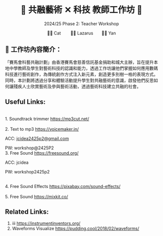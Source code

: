 <h1 align="center">🎵 共融藝術 ✕ 科技 教師工作坊 🎵</h1>
<p align="center"> 2024/25 Phase 2: Teacher Workshop </p>
<p align="center">🧑‍🏫 Cat &emsp;&emsp;👨‍🏫 Lazarus&emsp;&emsp;👩‍🏫 Yan</p>


## 🎨 工作坊內容簡介：
「賽馬會科藝共融計劃」由香港賽馬會慈善信託基金捐助和城大主辦，旨在提升本地中學教師及學生對藝術科技的認識和能力，透過工作坊讓他們掌握如何應用數碼科技進行藝術創作，為傳統創作方式注入新元素，創造更多別樹一格的表現方式。同時，本計劃將透過分享和體驗活動提升學生對共融藝術的意識，啟發他們反思如何讓殘疾人士欣賞藝術及參與藝術活動，透過藝術科技建立共融的社會。


## Useful Links:
<br>1. Soundtrack trimmer  https://mp3cut.net/ </br>
<br>2. Text to mp3 https://voicemaker.in/ </br>
      <p>ACC: jcidea2425p2@gmail.com</p>
      PW: workshop@2425P2
<br>3. Free Sound https://freesound.org/ </br>
      <p>ACC: jcidea</p>
      <p>PW: workshop2425p2</p>
<br>4. Free Sound Effects https://pixabay.com/sound-effects/ </br>
<br>5. Free Sound https://mixkit.co/ </br>

## Related Links:
1. iii https://instrumentinventors.org/ 
2. Waveforms Visualize https://pudding.cool/2018/02/waveforms/
